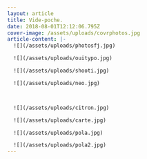 ```yaml
---
layout: article
title: Vide-poche.
date: 2018-08-01T12:12:06.795Z
cover-image: /assets/uploads/covrphotos.jpg
article-content: |-
  ![](/assets/uploads/photosfj.jpg)

  ![](/assets/uploads/ouitypo.jpg)

  ![](/assets/uploads/shooti.jpg)

  ![](/assets/uploads/neo.jpg)



  ![](/assets/uploads/citron.jpg)

  ![](/assets/uploads/carte.jpg)

  ![](/assets/uploads/pola.jpg)

  ![](/assets/uploads/pola2.jpg)
---
```


